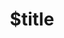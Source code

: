 ---
title: $title
second_title: Aspose.OCR dla .NET API Reference
description: $description
type: docs
weight: $weight
url: /pl/net/$ref/
---